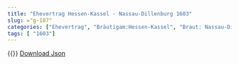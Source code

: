 ```yaml
---
title: "Ehevertrag Hessen-Kassel - Nassau-Dillenburg 1603"
slug: ="g-107"
categories: ["Ehevertrag", "Bräutigam:Hessen-Kassel", "Braut: Nassau-Dillenburg", "Eheschließung vollzogen?:Ja", "verschiedenkonfessionelle Ehe?:Nein", "Dynastie Bräutigam:Hessen (Kassel)", "Akteur Bräutigam:Hessen (Kassel)", "Akteur Braut:Savoyen", "Textbezug?:nein", "Ständisch?:nein", "Ratifikation?:nein", "Sonstiges?:nein", "Bräutigam:Hessen-Kassel", "Braut: Nassau-Dillenburg"]
tags: [ "1603"]
---
```

<!--more-->
{{<v180>}}
[Download Json](/vertraege/vertrag-107.json)